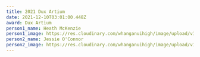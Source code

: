 ```yaml
---
title: 2021 Dux Artium
date: 2021-12-10T03:01:00.448Z
award: Dux Artium
person1_name: Heath McKenzie
person1_image: https://res.cloudinary.com/whanganuihigh/image/upload/v1648176170/Honours%20Board/Heath_McKenzie.jpg
person2_name: Jessie O'Connor
person2_image: https://res.cloudinary.com/whanganuihigh/image/upload/v1648176189/Honours%20Board/Jessie_O_Connor.jpg
---
```


